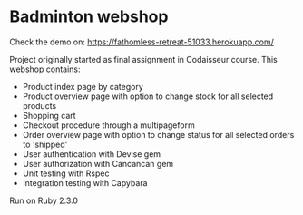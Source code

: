 <h1>Badminton webshop</h1>

Check the demo on: https://fathomless-retreat-51033.herokuapp.com/

Project originally started as final assignment in Codaisseur course.
This webshop contains:
  - Product index page by category
  - Product overview page with option to change stock for all selected products
  - Shopping cart
  - Checkout procedure through a multipageform
  - Order overview page with option to change status for all selected orders to 'shipped'
  - User authentication with Devise gem
  - User authorization with Cancancan gem
  - Unit testing with Rspec
  - Integration testing with Capybara

Run on Ruby 2.3.0
